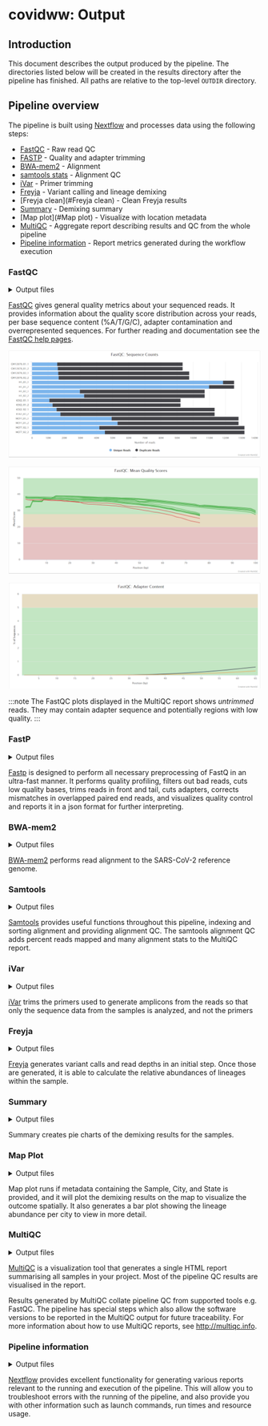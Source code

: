 # covidww: Output

## Introduction

This document describes the output produced by the pipeline.
The directories listed below will be created in the results directory after the pipeline has finished. All paths are
relative to the top-level ```OUTDIR``` directory.

## Pipeline overview

The pipeline is built using [Nextflow](https://www.nextflow.io/) and processes data using the following steps:

- [FastQC](#fastqc) - Raw read QC
- [FASTP](#fastp) - Quality and adapter trimming
- [BWA-mem2](#bwa-mem2) - Alignment
- [samtools stats](#samtools) - Alignment QC
- [iVar](#iVar) - Primer trimming
- [Freyja](#Freyja) - Variant calling and lineage demixing
- [Freyja clean](#Freyja clean) - Clean Freyja results
- [Summary](#Summary) - Demixing summary
- [Map plot](#Map plot) - Visualize with location metadata
- [MultiQC](#multiqc) - Aggregate report describing results and QC from the whole pipeline
- [Pipeline information](#pipeline-information) - Report metrics generated during the workflow execution

### FastQC

<details markdown="1">
<summary>Output files</summary>

- `fastqc/`
  - `*_fastqc.html`: FastQC report containing quality metrics.
  - `*_fastqc.zip`: Zip archive containing the FastQC report, tab-delimited data file and plot images.

</details>

[FastQC](http://www.bioinformatics.babraham.ac.uk/projects/fastqc/) gives general quality metrics about your sequenced reads. It provides information about the quality score 
distribution across your reads, per base sequence content (%A/T/G/C), adapter contamination and overrepresented sequences. 
For further reading and documentation see the [FastQC help pages](http://www.bioinformatics.babraham.ac.uk/projects/fastqc/Help/).

![MultiQC - FastQC sequence counts plot](images/mqc_fastqc_counts.png)

![MultiQC - FastQC mean quality scores plot](images/mqc_fastqc_quality.png)

![MultiQC - FastQC adapter content plot](images/mqc_fastqc_adapter.png)

:::note
The FastQC plots displayed in the MultiQC report shows _untrimmed_ reads. They may contain adapter sequence and 
potentially regions with low quality.
:::

### FastP

<details markdown="1">
<summary>Output files</summary>

- `fastp/`
  - `*fastp.fastq.gz`: Trimmed reads
  - `*.json`: json file of the QC
  - `*.html`: html file with the QC report
  - `*.log`: log report of Fastp
  - `*.fail.fastq.gz`: reads failing QC *optional*
  - `*.merged.fastq.gz`: merged reads *optional*

</details>

[Fastp](https://github.com/OpenGene/fastp) is designed to perform all necessary preprocessing of FastQ in an ultra-fast manner. It performs quality 
profiling, filters out bad reads, cuts low quality bases, trims reads in front and tail, cuts adapters, corrects
mismatches in overlapped paired end reads, and visualizes quality control and reports it in a json format for further
interpreting.


### BWA-mem2

<details markdown="1">
<summary>Output files</summary>

- `BWA-mem2/`
  - `*.bam`: Read alignment in bam format
  - `bwamem2/*`: Index of reference genome

</details>

[BWA-mem2](https://github.com/bwa-mem2/bwa-mem2) performs read alignment to the SARS-CoV-2 reference genome.

### Samtools
<details markdown="1">
<summary>Output files</summary>

- `samtools/`
  - `*.stats`: Read alignment in bam format
  - `*.bam`: Sorted bam files
  - `*.bai`: bam index files

</details>

[Samtools](https://www.htslib.org/) provides useful functions throughout this pipeline, indexing and sorting alignment and providing
alignment QC. The samtools alignment QC adds percent reads mapped and many alignment stats to the MultiQC report.

### iVar

<details markdown="1">
<summary>Output files</summary>

- `ivar/`
  - `*trimmed.bam`: Read alignment with primers trimmed in bam format
  - `*.log`: Log file of trimming process

</details>

[iVar](https://andersen-lab.github.io/ivar/html/index.html) trims the primers used to generate amplicons from the reads so that only the sequence data from the samples 
is analyzed, and not the primers

### Freyja

<details markdown="1">
<summary>Output files</summary>

- `freyja/`
  - `*.variants.tsv`: Tab separated file of variants
  - `*.depth.tsv`: Tab separated file of read depths per base
  - `*demix.txt`: Text file containing the demix results
  - `wastewater_analysis_<run date>.csv`: Lineage deconvolution results

</details>

[Freyja](https://github.com/andersen-lab/Freyja/tree/main/freyja) generates variant calls and read depths in an initial step. Once those are generated, it is able to 
calculate the relative abundances of lineages within the sample. 


### Summary

<details markdown="1">
<summary>Output files</summary>

- `summary/`
  - `*.pdf`: Visualization of the demix results

</details>

Summary creates pie charts of the demixing results for the samples.

### Map Plot

<details markdown="1">
<summary>Output files</summary>

- `map/`
  - `abundance_bar_<run date>.png`: Plot of the demix results on a map
  - `abundance_map_<run data>.png`: Bar plot of the detected variants per city
  - `metadata_merged_demix*.csv`: File with the data used for the map to see what was filtered out for readability

</details>

Map plot runs if metadata containing the Sample, City, and State is provided, and it will plot the demixing results on
the map to visualize the outcome spatially. It also generates a bar plot showing the lineage abundance per city to view
in more detail.



### MultiQC

<details markdown="1">
<summary>Output files</summary>

- `multiqc/`
  - `multiqc_report.html`: a standalone HTML file that can be viewed in your web browser.
  - `multiqc_data/`: directory containing parsed statistics from the different tools used in the pipeline.
  - `multiqc_plots/`: directory containing static images from the report in various formats.

</details>

[MultiQC](http://multiqc.info) is a visualization tool that generates a single HTML report summarising all samples in your project. 
Most of the pipeline QC results are visualised in the report.

Results generated by MultiQC collate pipeline QC from supported tools e.g. FastQC. The pipeline has special steps which 
also allow the software versions to be reported in the MultiQC output for future traceability. For more information 
about how to use MultiQC reports, see <http://multiqc.info>.

### Pipeline information

<details markdown="1">
<summary>Output files</summary>

- `pipeline_info/`
  - Reports generated by Nextflow: `execution_report.html`, `execution_timeline.html`, `execution_trace.txt` and `pipeline_dag.dot`/`pipeline_dag.svg`.
  - Reports generated by the pipeline: `pipeline_report.html`, `pipeline_report.txt` and `software_versions.yml`. The `pipeline_report*` files will only be present if the `--email` / `--email_on_fail` parameters are used when running the pipeline.
  - Reformatted samplesheet files used as input to the pipeline: `samplesheet.valid.csv`.
  - Parameters used by the pipeline run: `params.json`.

</details>


[Nextflow](https://www.nextflow.io/docs/latest/tracing.html) provides excellent functionality for generating various reports relevant to the running and execution 
of the pipeline. This will allow you to troubleshoot errors with the running of the pipeline, and also provide you with
other information such as launch commands, run times and resource usage.
